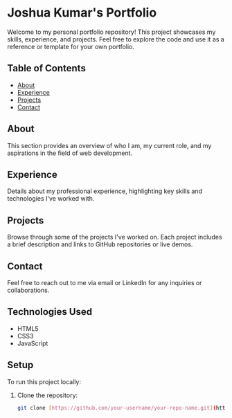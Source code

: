 # Joshua Kumar's Portfolio

Welcome to my personal portfolio repository! This project showcases my skills, experience, and projects. Feel free to explore the code and use it as a reference or template for your own portfolio.

## Table of Contents

- [About](#about)
- [Experience](#experience)
- [Projects](#projects)
- [Contact](#contact)

## About

This section provides an overview of who I am, my current role, and my aspirations in the field of web development.

## Experience

Details about my professional experience, highlighting key skills and technologies I've worked with.

## Projects

Browse through some of the projects I've worked on. Each project includes a brief description and links to GitHub repositories or live demos.

## Contact

Feel free to reach out to me via email or LinkedIn for any inquiries or collaborations.

## Technologies Used

- HTML5
- CSS3
- JavaScript

## Setup

To run this project locally:

1. Clone the repository:
   ```bash
   git clone [https://github.com/your-username/your-repo-name.git](https://github.com/joshuakumar23/PRODIGY_WD_4.git)
   
